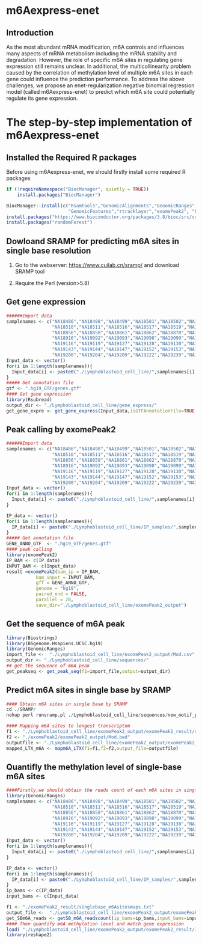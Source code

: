 # m6Aexpress-enet
## Introduction
As the most abundant mRNA modification, m6A controls and influences many aspects of mRNA metabolism including the mRNA stability and degradation. However, the role of specific m6A sites in regulating gene expression still remains unclear. In additional, the multicollinearity problem caused by the correlation of methylation level of multiple m6A sites in each gene could influence the prediction performance. To address the above challenges, we propose an enet-regularization negative binomial regression model (called m6Aexpress-enet) to predict which m6A site could potentially regulate its gene expression. 
# The step-by-step implementation of m6Aexpress-enet
## Installed the Required R packages
Before using m6Aexpress-enet, we should firstly install some required R packages
```r
if (!requireNamespace("BiocManager", quietly = TRUE))
    install.packages("BiocManager")

BiocManager::install(c("Rsamtools","GenomicAlignments","GenomicRanges",
                       "GenomicFeatures","rtracklayer","exomePeak2", "Rsubread","Biostrings","BSgenome.Hsapiens.UCSC.hg19"))
install.packages("https://www.bioconductor.org/packages/3.8/bioc/src/contrib/DESeq_1.34.1.tar.gz", repos = NULL, type="source")
install.packages("randomForest")
```
## Dowloand SRAMP for predicting m6A sites in single base resolution
1. Go to the webserver: https://www.cuilab.cn/sramp/ and download SRAMP tool

2. Require the Perl (version>5.8)

## Get gene expression
```r
######Import data
samplenames <- c("NA18486","NA18498","NA18499","NA18501","NA18502","NA18504","NA18505","NA18507","NA18508",
                 "NA18510","NA18511","NA18516","NA18517","NA18519","NA18522","NA18523","NA18852","NA18855",
                 "NA18856","NA18858","NA18861","NA18862","NA18870","NA18907","NA18909","NA18912","NA18913",
                 "NA18916","NA19092","NA19093","NA19098","NA19099","NA19101","NA19102","NA19108","NA19114",
                 "NA19116","NA19119","NA19127","NA19128","NA19130","NA19131","NA19137","NA19138","NA19140",
                 "NA19143","NA19144","NA19147","NA19152","NA19153","NA19159","NA19160","NA19192","NA19193",
                 "NA19200","NA19204","NA19209","NA19222","NA19239","NA19257")
Input_data <- vector()
for(i in 1:length(samplenames)){
  Input_data[i] <- paste0("./Lymphoblastoid_cell_line/",samplenames[i],"/",samplenames[i],"Aligned.sortedByCoord.out.bam")
}
##### Get annotation file
gtf <- ".hg19_GTF/genes.gtf"
#### Get gene expression
library(Rsubread)
output_dir <- "./Lymphoblastoid_cell_line/gene_express/"
get_gene_expre <- get_gene_express(Input_data,isGTFAnnotationFile=TRUE,GTF.featureType="exon",GTF.attrType="gene_name", annot.ext = gtf, isPairedEnd=F, nthreads=20,output=output_dir)
```

## Peak calling by exomePeak2
```r
######Import data
samplenames <- c("NA18486","NA18498","NA18499","NA18501","NA18502","NA18504","NA18505","NA18507","NA18508",
                 "NA18510","NA18511","NA18516","NA18517","NA18519","NA18522","NA18523","NA18852","NA18855",
                 "NA18856","NA18858","NA18861","NA18862","NA18870","NA18907","NA18909","NA18912","NA18913",
                 "NA18916","NA19092","NA19093","NA19098","NA19099","NA19101","NA19102","NA19108","NA19114",
                 "NA19116","NA19119","NA19127","NA19128","NA19130","NA19131","NA19137","NA19138","NA19140",
                 "NA19143","NA19144","NA19147","NA19152","NA19153","NA19159","NA19160","NA19192","NA19193",
                 "NA19200","NA19204","NA19209","NA19222","NA19239","NA19257")
Input_data <- vector()
for(i in 1:length(samplenames)){
  Input_data[i] <- paste0("./Lymphoblastoid_cell_line/",samplenames[i],"/",samplenames[i],"Aligned.sortedByCoord.out.bam")
}

IP_data <- vector()
for(i in 1:length(samplenames)){
  IP_data[i] <- paste0("./Lymphoblastoid_cell_line/IP_samples/",samplenames[i],"_IPAligned.sortedByCoord.out.bam")
}
##### Get annotation file
GENE_ANNO_GTF  <- ".hg19_GTF/genes.gtf"
#### peak calling
library(exomePeak2)
IP_BAM <- c(IP_data)
INPUT_BAM <- c(Input_data)
result =exomePeak2(bam_ip = IP_BAM,
           bam_input = INPUT_BAM,
           gff = GENE_ANNO_GTF,
           genome = "hg19",
           paired_end = FALSE,
           parallel = 20,
           save_dir="./Lymphoblastoid_cell_line/exomePeak2_output")
```
## Get the sequence of m6A peak
```r
library(Biostrings)
library(BSgenome.Hsapiens.UCSC.hg19)
library(GenomicRanges)
import_file <-  "./Lymphoblastoid_cell_line/exomePeak2_output/Mod.csv"
output_dir <- "./Lymphoblastoid_cell_line/sequences/"
## get the sequence of m6A peak
get_peakseq <- get_peak_seq(f1=import_file,output=output_dir)
```
## Predict m6A sites in single base by SRAMP
```r
#### Obtain m6A sites in single base by SRAMP
cd ./SRAMP/
nohup perl runsramp.pl ./Lymphoblastoid_cell_line/sequences/new_motif_peak_seq.fa ./Lymphoblastoid_cell_line/exomePeak2_output/exomePeak2_result/singlebase_m6Asites.txt mature &

#### Mapping m6A sites to longest transcriptom
f1 <- "./Lymphoblastoid_cell_line/exomePeak2_output/exomePeak2_result/singlebase_m6Asites.txt"
f2 <- "./exomePeak2/exomePeak2_output/Mod.bed"
outputfile <- "./Lymphoblastoid_cell_line/exomePeak2_output/exomePeak2_result/singlebase_m6Asitesmaps.txt"
mapped_LTX_m6A <- mapm6A_LTX(f1=f1,f2=f2,output_file=outputfile) 
```
## Quantifly the methylation level of single-base m6A sites
```r
####Firstly,we should obtain the reads count of each m6A sites in single base
library(GenomicRanges)
samplenames <- c("NA18486","NA18498","NA18499","NA18501","NA18502","NA18504","NA18505","NA18507","NA18508",
                 "NA18510","NA18511","NA18516","NA18517","NA18519","NA18522","NA18523","NA18852","NA18855",
                 "NA18856","NA18858","NA18861","NA18862","NA18870","NA18907","NA18909","NA18912","NA18913",
                 "NA18916","NA19092","NA19093","NA19098","NA19099","NA19101","NA19102","NA19108","NA19114",
                 "NA19116","NA19119","NA19127","NA19128","NA19130","NA19131","NA19137","NA19138","NA19140",
                 "NA19143","NA19144","NA19147","NA19152","NA19153","NA19159","NA19160","NA19192","NA19193",
                 "NA19200","NA19204","NA19209","NA19222","NA19239","NA19257")
Input_data <- vector()
for(i in 1:length(samplenames)){
  Input_data[i] <- paste0("./Lymphoblastoid_cell_line/",samplenames[i],"/",samplenames[i],"Aligned.sortedByCoord.out.bam")
}

IP_data <- vector()
for(i in 1:length(samplenames)){
  IP_data[i] <- paste0("./Lymphoblastoid_cell_line/IP_samples/",samplenames[i],"_IPAligned.sortedByCoord.out.bam")
}
ip_bams <- c(IP_data)
input_bams <- c(Input_data)

f1 <- "./exomePeak2_result/singlebase_m6Asitesmaps.txt"
output_file <-  "./Lymphoblastoid_cell_line/exomePeak2_output/exomePeak2_result/IP_Input_SBreadsinfor.Rdata"
get_SBm6A_reads <- getSB_m6A_readscount(ip_bams=ip_bams,input_bams=input_bams,m6A_site_file=f1,output_file=output_file)
#### Then quantify m6A methylation level and match gene expression
load( "./Lymphoblastoid_cell_line/exomePeak2_output/exomePeak2_result/IP_Input_SBreadsinfor.Rdata")
library(reshape2)
```

